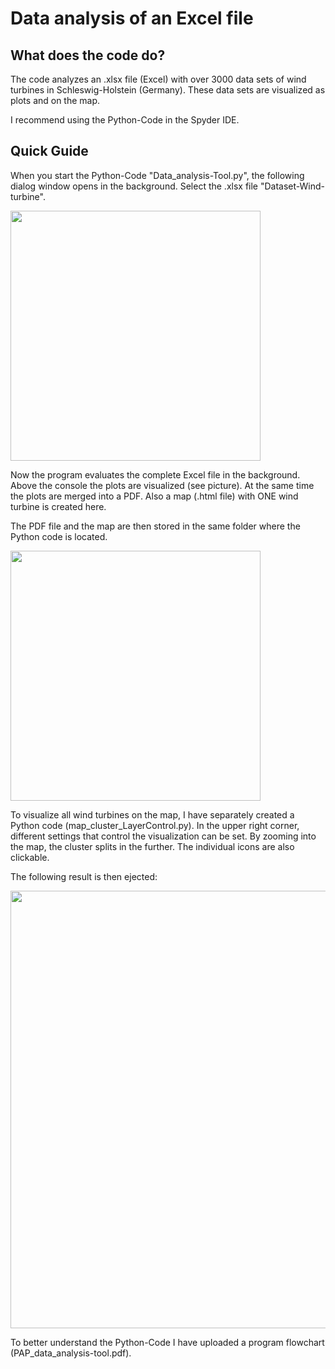 # Data analysis of an Excel file

## What does the code do?

The code analyzes an .xlsx file (Excel) with over 3000 data sets of wind turbines in Schleswig-Holstein (Germany). These data sets are visualized as plots and on the map. 

I recommend using the Python-Code in the Spyder IDE.


## Quick Guide 

When you start the Python-Code "Data_analysis-Tool.py", the following dialog window opens in the background. Select the .xlsx file "Dataset-Wind-turbine".

<img src="https://github.com/abengard/Data-analysis-of-wind-turbines/blob/main/Image/Dialog%20box.jpg" width="400">

Now the program evaluates the complete Excel file in the background. Above the console the plots are visualized (see picture). At the same time the plots are merged into a PDF. Also a map (.html file) with ONE wind turbine is created here. 

The PDF file and the map are then stored in the same folder where the Python code is located.

<img src="https://github.com/abengard/Data-analysis-of-wind-turbines/blob/main/Image/Plots.jpg" width="400">

To visualize all wind turbines on the map, I have separately created a Python code (map_cluster_LayerControl.py). In the upper right corner, different settings that control the visualization can be set. By zooming into the map, the cluster splits in the further. The individual icons are also clickable.

The following result is then ejected:


<img src="https://github.com/abengard/Data-analysis-of-wind-turbines/blob/main/Image/Map.jpg" width="700">


To better understand the Python-Code I have uploaded a program flowchart (PAP_data_analysis-tool.pdf).
